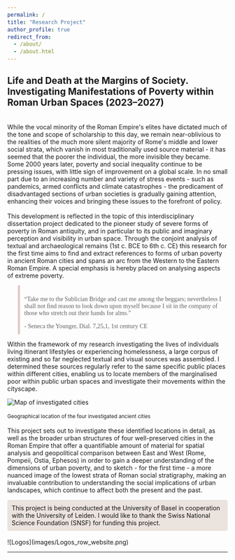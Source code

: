```yaml
---
permalink: /
title: "Research Project"
author_profile: true
redirect_from: 
  - /about/
  - /about.html
---      
```

## Life and Death at the Margins of Society. <br> Investigating Manifestations of Poverty within Roman Urban Spaces (2023–2027)

<br>
While the vocal minority of the Roman Empire's elites have dictated much of the tone and scope of scholarship to this day, we remain near-oblivious to the realities of the much more silent majority of Rome's middle and lower social strata, which vanish in most traditionally used source material - it has seemed that the poorer the individual, the more invisible they became. Some 2000 years later, poverty and social inequality continue to be pressing issues, with little sign of improvement on a global scale. In no small part due to an increasing number and variety of stress events - such as pandemics, armed conflicts and climate catastrophes - the predicament of disadvantaged sections of urban societies is gradually gaining attention, enhancing their voices and bringing these issues to the forefront of policy.<br>
<br>
This development is reflected in the topic of this interdisciplinary dissertation project dedicated to the pioneer study of severe forms of poverty in Roman antiquity, and in particular to its public and imaginary perception and visibility in urban space. Through the conjoint analysis of textual and archaeological remains (1st c. BCE to 6th c. CE) this research for the first time aims to find and extract references to forms of urban poverty in ancient Roman cities and spans an arc from the Western to the Eastern Roman Empire. A special emphasis is hereby placed on analysing aspects of extreme poverty.<br>

<blockquote style="border-left: 5px solid #E0CBC4; padding: 10px; font-family: 'Cormorant Garamond', serif;">
  <p>“Take me to the Sublician Bridge and cast me among the beggars; nevertheless I shall not find reason to look down upon myself because I sit in the company of those who stretch out their hands for alms.”</p>
  <footer>- Seneca the Younger, Dial. 7,25,1, 1st century CE</footer>
</blockquote>

 Within the framework of my research investigating the lives of individuals living itinerant lifestyles or experiencing homelessness, a large corpus of existing and so far neglected textual and visual sources was assembled. I determined these sources regularly refer to the same specific public places within different cities, enabling us to locate members of the marginalised poor within public urban spaces and investigate their movements within the cityscape.<br> 

![Map of investigated cities](images/MARP_Cities_Location_small.png)

<small>Geographical location of the four investigated ancient cities</small> 
<br>
<br>
This project sets out to investigate these identified locations in detail, as well as the broader urban structures of four well-preserved cities in the Roman Empire that offer a quantifiable amount of material for spatial analysis and geopolitical comparison between East and West (Rome, Pompeii, Ostia, Ephesos) in order to gain a deeper understanding of the dimensions of urban poverty, and to sketch - for the first time - a more nuanced image of the lowest strata of Roman social stratigraphy, making an invaluable contribution to understanding the social implications of urban landscapes, which continue to affect both the present and the past.
<br>

<div style="background-color: #EBE4DE; color: #131310; padding: 10px; border-radius: 5px;">
  This project is being conducted at the University of Basel in cooperation with the University of Leiden. I would like to thank the Swiss National Science Foundation (SNSF) for funding this project.
</div>


<br>
![Logos](images/Logos_row_website.png)

<br>

--------
